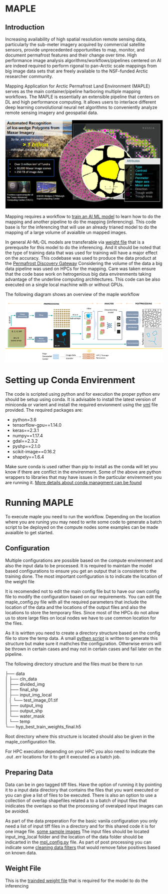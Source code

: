 # MAPLE

## Introduction
Increasing availability of high spatial resolution remote sensing data, particularly the sub-meter imagery acquired by commercial satellite sensors, provide unprecedented opportunities to map, monitor, and document permafrost features and their change over time. High performance image analysis algorithms/workflows/pipelines centered on AI are indeed required to perform rigonal to pan-Arctic scale mappings from big image data sets that are freely available to the NSF-funded Arctic researcher community.

Mapping Application for Arctic Permafrost Land Environment (MAPLE) serves as the main container/pipeline harboring multiple mapping workflows. The MAPLE is essentially an extensible pipeline that centers on DL and high performance computing. It allows users to interlace different deep learning convolutional neural net algorithms to conveniently analyze remote sensing imagery and geospatial data.

![overview](maple_overview.png)

Mapping requires a workflow to [train an AI ML model](https://github.com/PermafrostDiscoveryGateway/MAPLE_v3/tree/main/MAPLE_Training) to learn how to do the mapping and another pipeline to do the mapping (inferencing). This code base is for the inferencing that will use an already trianed model to do the mapping of a large volume of avaialble un mapped images. 

In general AI-ML-DL models are transferable via [weight file](#weight-file) that is a prerequsite for this model to do the inferencing. And it should be noted that the type of training data that was used for training will have a major effect on the accuracy. This codebase was used to produce the data product at the [Permafrost Discovery Gateway](https://arcticdata.io/catalog/portals/permafrost) Considering the volume of the data a big data pipeline was used on HPCs for the mapping. Care was taken ensure that the code base work on hetrogenious big data envirenments taking advantage of the underline computing architectures. This code can be also executed on a single local machine with or without GPUs. 

The following diagram shows an overview of the maple workflow

![workflow](maple_workflow.png)

# Setting up Conda Envirenment
The code is scripted using python and for execution the proper python env should be setup using conda. It is advisable to install the latest version of miniconda or varient and install the required envionment using the [yml](https://github.com/PermafrostDiscoveryGateway/MAPLE_v3/blob/main/environment_maple.yml) file provided. The required packages are:

  - python=3.6
  - tensorflow-gpu==1.14.0
  - keras==2.3.1
  - numpy==1.17.4
  - gdal==2.3.2
  - pyshp==2.1.0
  - scikit-image==0.16.2
  - shapely==1.6.4

Make sure conda is used rather than pip to install as the conda will let you know if there are conflict in the envirenment. Some of the above are python wrappers to libraries that may have issues in the particular envirenment you are running it. [More details about conda managment can be found](https://conda.io/projects/conda/en/latest/user-guide/tasks/manage-conda.html)


# Running MAPLE

To execute maple you need to run the workflow. Depending on the location where you are runing you may need to write some code to generate a batch script to be deployed on the compute nodes some examples can be made avaialble to get started.

## Configuration
Multiple configurations are possible based on the compute envirenment and also the input data to be processed.
It is required to maintain the model based configurations to ensure you get an output that is consistent to the training done. The most important configuration is to indicate the location of the weight file

It is recomended not to edit the main config file but to have our own config file to modify the configuration based on our requirements. You can edit the maple_config.py file with all the required parameters that include the location of the data and the locations of the output files and also the locations to store the temporary files. Since most of the HPCs do not allow us to store large files on local nodes we have to use common location for the files.

As it is wirtten you need to create a directory structure based on the config file to store the temp data. A small [pythen script](mpl_wokflow_create_dir_struct.py) is written  to generate this structure but make sure it mathches the configuration. Otherwise errors will be thrown in certain cases and may not in certain cases and fail later on the pipeline.

The following directory structure and the files must be there to run

├── data <br>
│ ├── cln_data <br>
│ ├── divided_img <br>
│ ├── final_shp <br>
│ ├── input_img_local <br>
│ │    └── test_image_01.tif <br>
│ ├── output_img <br>
│ ├── output_shp <br>
│ └── water_mask <br>
│    └── temp <br>
└── hyp_best_train_weights_final.h5 <br>

Root directory where this structure is located should also be given in the maple_configuration file. 

For HPC execution depending on your HPC you also need to indicate the .out .err locations for it to get it executed as a batch job.

## Preparing Data

Data can be in geo tagged tiff files. Have the option of running it by pointing it to a input data directory that contains the files that you want executed or you can give a list of files to be executed. There is also an option to use a collection of overlap shapefiles related a to a batch of input files that inidicates the overlaps so that the processing of overalped input images can be avoided.

As part of the data preperation
For the basic vanila configuration you only need a list of input tiff files in a directory and for this shared code it is for one image file. [some sample images](https://drive.google.com/drive/folders/16NH5tOHI7ZLwDPE55wrif9Cacri-c-wN?usp=sharing) The input files should be located input_img_local folder and the location of the data folder should be indicarted in the [mpl_config.py](https://github.com/PermafrostDiscoveryGateway/MAPLE_v3/blob/main/mpl_config.py) file. As part of post processing you can indicate some [cleaning data filters](https://drive.google.com/file/d/1s4aKpLh4IL7YFkk4pqdhnDSqg-9eMk8M/view?usp=drive_link) that would remove false positives based on known data.

<h2 id="weight-file"> Weight File </h2>

This is the [trainded weight file](https://drive.google.com/file/d/1R51e8YqTKvc_5lq7wSKEbu1G1nyV1-YZ/view?usp=drive_link) that is required for the model to do the inferencing


